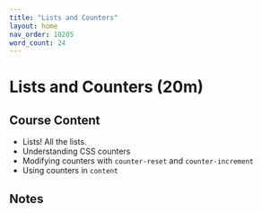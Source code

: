 ```yaml
---
title: "Lists and Counters"
layout: home
nav_order: 10205
word_count: 24
---
```

# Lists and Counters (20m)

## Course Content

- Lists! All the lists.
- Understanding CSS counters
- Modifying counters with `counter-reset` and `counter-increment`
- Using counters in `content`

## Notes







